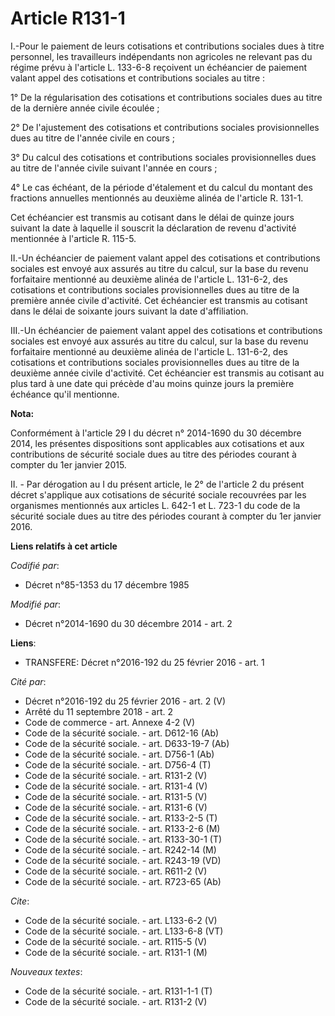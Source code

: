 # Article R131-1

I.-Pour le paiement de leurs cotisations et contributions sociales dues à titre personnel, les travailleurs indépendants non
agricoles ne relevant pas du régime prévu à l'article L. 133-6-8 reçoivent un échéancier de paiement valant appel des
cotisations et contributions sociales au titre : 

1° De la régularisation des cotisations et contributions sociales dues au titre de la dernière année civile écoulée ; 

2° De l'ajustement des cotisations et contributions sociales provisionnelles dues au titre de l'année civile en cours ; 

3° Du calcul des cotisations et contributions sociales provisionnelles dues au titre de l'année civile suivant l'année en
cours ; 

4° Le cas échéant, de la période d'étalement et du calcul du montant des fractions annuelles mentionnés au deuxième alinéa de
l'article R. 131-1. 

Cet échéancier est transmis au cotisant dans le délai de quinze jours suivant la date à laquelle il souscrit la déclaration
de revenu d'activité mentionnée à l'article R. 115-5. 

II.-Un échéancier de paiement valant appel des cotisations et contributions sociales est envoyé aux assurés au titre du
calcul, sur la base du revenu forfaitaire mentionné au deuxième alinéa de l'article L. 131-6-2, des cotisations et
contributions sociales provisionnelles dues au titre de la première année civile d'activité. Cet échéancier est transmis au
cotisant dans le délai de soixante jours suivant la date d'affiliation. 

III.-Un échéancier de paiement valant appel des cotisations et contributions sociales est envoyé aux assurés au titre du
calcul, sur la base du revenu forfaitaire mentionné au deuxième alinéa de l'article L. 131-6-2, des cotisations et
contributions sociales provisionnelles dues au titre de la deuxième année civile d'activité. Cet échéancier est transmis au
cotisant au plus tard à une date qui précède d'au moins quinze jours la première échéance qu'il mentionne.

**Nota:**

Conformément à l'article 29 I du décret n° 2014-1690 du 30 décembre 2014, les présentes dispositions sont applicables aux
cotisations et aux contributions de sécurité sociale dues au titre des périodes courant à compter du 1er janvier 2015.

II. - Par dérogation au I du présent article, le 2° de l'article 2 du présent décret s'applique aux cotisations de sécurité
sociale recouvrées par les organismes mentionnés aux articles L. 642-1 et L. 723-1 du code de la sécurité sociale dues au
titre des périodes courant à compter du 1er janvier 2016.

**Liens relatifs à cet article**

_Codifié par_:

  - Décret n°85-1353 du 17 décembre 1985

_Modifié par_:

  - Décret n°2014-1690 du 30 décembre 2014 - art. 2

**Liens**:

  - TRANSFERE: Décret n°2016-192 du 25 février 2016 - art. 1

_Cité par_:

  - Décret n°2016-192 du 25 février 2016 - art. 2 (V)
  - Arrêté du 11 septembre 2018 - art. 2
  - Code de commerce - art. Annexe 4-2 (V)
  - Code de la sécurité sociale. - art. D612-16 (Ab)
  - Code de la sécurité sociale. - art. D633-19-7 (Ab)
  - Code de la sécurité sociale. - art. D756-1 (Ab)
  - Code de la sécurité sociale. - art. D756-4 (T)
  - Code de la sécurité sociale. - art. R131-2 (V)
  - Code de la sécurité sociale. - art. R131-4 (V)
  - Code de la sécurité sociale. - art. R131-5 (V)
  - Code de la sécurité sociale. - art. R131-6 (V)
  - Code de la sécurité sociale. - art. R133-2-5 (T)
  - Code de la sécurité sociale. - art. R133-2-6 (M)
  - Code de la sécurité sociale. - art. R133-30-1 (T)
  - Code de la sécurité sociale. - art. R242-14 (M)
  - Code de la sécurité sociale. - art. R243-19 (VD)
  - Code de la sécurité sociale. - art. R611-2 (V)
  - Code de la sécurité sociale. - art. R723-65 (Ab)

_Cite_:

  - Code de la sécurité sociale. - art. L133-6-2 (V)
  - Code de la sécurité sociale. - art. L133-6-8 (VT)
  - Code de la sécurité sociale. - art. R115-5 (V)
  - Code de la sécurité sociale. - art. R131-1 (M)

_Nouveaux textes_:

  - Code de la sécurité sociale. - art. R131-1-1 (T)
  - Code de la sécurité sociale. - art. R131-2 (V)
